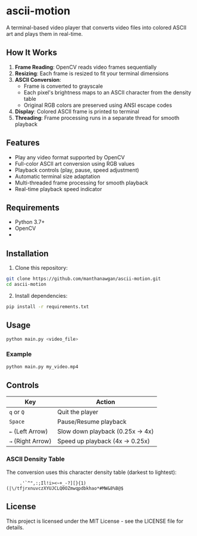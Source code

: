 # ascii-motion

A terminal-based video player that converts video files into colored ASCII art and plays them in real-time.

## How It Works
1. **Frame Reading**: OpenCV reads video frames sequentially
2. **Resizing**: Each frame is resized to fit your terminal dimensions
3. **ASCII Conversion**: 
   - Frame is converted to grayscale
   - Each pixel's brightness maps to an ASCII character from the density table
   - Original RGB colors are preserved using ANSI escape codes
4. **Display**: Colored ASCII frame is printed to terminal
5. **Threading**: Frame processing runs in a separate thread for smooth playback

## Features

- Play any video format supported by OpenCV
- Full-color ASCII art conversion using RGB values
- Playback controls (play, pause, speed adjustment)
- Automatic terminal size adaptation
- Multi-threaded frame processing for smooth playback
- Real-time playback speed indicator

## Requirements

- Python 3.7+
- OpenCV
- 
## Installation

1. Clone this repository:
```bash
git clone https://github.com/manthanawgan/ascii-motion.git
cd ascii-motion
```

2. Install dependencies:
```bash
pip install -r requirements.txt
```

## Usage

```bash
python main.py <video_file>
```

### Example
```bash
python main.py my_video.mp4
```

## Controls

| Key | Action |
|-----|--------|
| `q` or `Q` | Quit the player |
| `Space` | Pause/Resume playback |
| `←` (Left Arrow) | Slow down playback (0.25x → 4x) |
| `→` (Right Arrow) | Speed up playback (4x → 0.25x) |

### ASCII Density Table
The conversion uses this character density table (darkest to lightest):
```
     .'`^",:;Il!i><~+_-?][}{1)(|\/tfjrxnuvczXYUJCLQ0OZmwqpdbkhao*#MW&8%B@$
```

## License

This project is licensed under the MIT License - see the LICENSE file for details.
